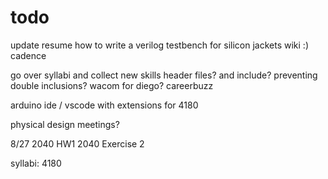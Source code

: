 # todo

update resume
how to write a verilog testbench for silicon jackets wiki :)
cadence

go over syllabi and collect new skills
header files? and include? preventing double inclusions?
wacom for diego?
careerbuzz

arduino ide / vscode with extensions for 4180

physical design meetings?


8/27    2040 HW1
        2040 Exercise 2

syllabi:
4180
